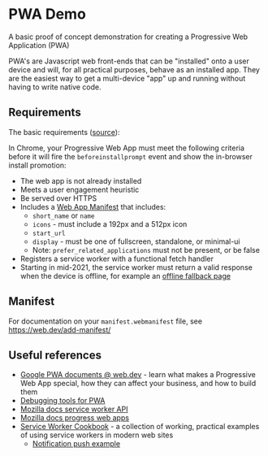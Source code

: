 # PWA Demo

A basic proof of concept demonstration for creating a Progressive Web Application (PWA)

PWA's are Javascript web front-ends that can be "installed" onto a user device and will, for all practical purposes, behave as an installed app. They are the easiest way to get a multi-device "app" up and running without having to write native code.

## Requirements

The basic requirements ([source](https://web.dev/install-criteria/)):

In Chrome, your Progressive Web App must meet the following criteria before it will fire the `beforeinstallprompt` event and show the in-browser install promotion:

* The web app is not already installed
* Meets a user engagement heuristic
* Be served over HTTPS
* Includes a [Web App Manifest](https://web.dev/add-manifest/) that includes:
    * `short_name` or `name`
    * `icons` - must include a 192px and a 512px icon
    * `start_url`
    * `display` - must be one of fullscreen, standalone, or minimal-ui
    * Note: `prefer_related_applications` must not be present, or be false
* Registers a service worker with a functional fetch handler
* Starting in mid-2021, the service worker must return a valid response when the device is offline, for example an [offline fallback page](https://web.dev/offline-fallback-page/)

## Manifest

For documentation on your `manifest.webmanifest` file, see https://web.dev/add-manifest/

## Useful references

* [Google PWA documents @ web.dev](https://web.dev/progressive-web-apps/) - learn what makes a Progressive Web App special, how they can affect your business, and how to build them
* [Debugging tools for PWA](https://developers.google.com/web/ilt/pwa/tools-for-pwa-developers)
* [Mozilla docs service worker API](https://developer.mozilla.org/en-US/docs/Web/API/Service_Worker_API)
* [Mozilla docs progress web apps](https://developer.mozilla.org/en-US/docs/Web/Progressive_web_apps)
* [Service Worker Cookbook](https://serviceworke.rs/) - a collection of working, practical examples of using service workers in modern web sites
   * [Notification push example](https://serviceworke.rs/push-simple.html)

